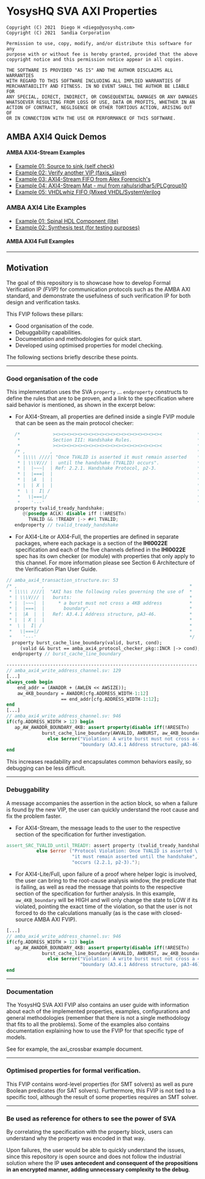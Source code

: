 # YosysHQ SVA AXI Properties

```
Copyright (C) 2021  Diego H <diego@yosyshq.com>
Copyright (C) 2021  Sandia Corporation

Permission to use, copy, modify, and/or distribute this software for any
purpose with or without fee is hereby granted, provided that the above
copyright notice and this permission notice appear in all copies.

THE SOFTWARE IS PROVIDED "AS IS" AND THE AUTHOR DISCLAIMS ALL WARRANTIES
WITH REGARD TO THIS SOFTWARE INCLUDING ALL IMPLIED WARRANTIES OF
MERCHANTABILITY AND FITNESS. IN NO EVENT SHALL THE AUTHOR BE LIABLE FOR
ANY SPECIAL, DIRECT, INDIRECT, OR CONSEQUENTIAL DAMAGES OR ANY DAMAGES
WHATSOEVER RESULTING FROM LOSS OF USE, DATA OR PROFITS, WHETHER IN AN
ACTION OF CONTRACT, NEGLIGENCE OR OTHER TORTIOUS ACTION, ARISING OUT OF
OR IN CONNECTION WITH THE USE OR PERFORMANCE OF THIS SOFTWARE.
```

## AMBA AXI4 Quick Demos
#### AMBA AXI4-Stream Examples
* [Example 01: Source to sink (self check)](https://github.com/YosysHQ-GmbH/SVA-AXI4-FVIP/tree/master/AXI/AXI4_STREAM/examples/dd01_self_check)
* [Example 02: Verify another VIP (faxis_slave)]()
* [Example 03: AXI4-Stream FIFO from Alex Forencich's](https://github.com/YosysHQ-GmbH/SVA-AXI4-FVIP/tree/master/AXI/AXI4_STREAM/examples/dd03_axis_fifo)
* [Example 04: AXI4-Stream Mat - mul from rahulsridhar5/PLCgroup10](https://github.com/YosysHQ-GmbH/SVA-AXI4-FVIP/tree/master/AXI/AXI4_STREAM/examples/dd04_mat_mul)
* [Example 05: VHDLwhiz FIFO (Mixed VHDL/SystemVerilog](https://github.com/YosysHQ-GmbH/SVA-AXI4-FVIP/tree/master/AXI/AXI4_STREAM/examples/dd05_axi_fifo_vhdlwiz)
### AMBA AXI4 Lite Examples
* [Example 01: Spinal HDL Component (lite)](https://github.com/YosysHQ-GmbH/SVA-AXI4-FVIP/tree/master/AXI/AXI4/examples/spinal_axi4_lite)
* [Example 02: Synthesis test (for testing purposes)](https://github.com/YosysHQ-GmbH/SVA-AXI4-FVIP/tree/master/AXI/AXI4/examples/synthesis_test)
#### AMBA AXI4 Full Examples
---

## Motivation

The goal of this repository is to showcase how to develop Formal Verification IP _(FVIP)_ for communication protocols such as the AMBA AXI standard, and demonstrate the usefulness of such verification IP for both design and verification tasks.

This FVIP follows these pillars:

- Good organisation of the code.
- Debuggability capabilities.
- Documentation and methodologies for quick start.
- Developed using optimised properties for model checking.

The following sections briefly describe these points.

* * *

### Good organisation of the code

This implementation uses the SVA `property` ... `endproperty` constructs to define the rules that are to be proven, and a link to the specification where said behavior is mentioned, as shown in the excerpt below:

* For AXI4-Stream, all properties are defined inside a single FVIP module that can be seen as the main protocol checker:
```verilog
   /*            ><><><><><><><><><><><><><><><><><><><><             *
    *            Section III: Handshake Rules.                        *
    *            ><><><><><><><><><><><><><><><><><><><><             */
   /* ,         ,                                                     * 
    * |\\\\ ////| "Once TVALID is asserted it must remain asserted    * 
    * | \\\V/// |  until the handshake (TVALID) occurs".              * 
    * |  |~~~|  | Ref: 2.2.1. Handshake Protocol, p2-3.               * 
    * |  |===|  |                                                     * 
    * |  |A  |  |                                                     * 
    * |  | X |  |                                                     * 
    *  \ |  I| /                                                      * 
    *   \|===|/                                                       * 
    *    '---'                                                        */
   property tvalid_tready_handshake;
      @(posedge ACLK) disable iff (!ARESETn)
        TVALID && !TREADY |-> ##1 TVALID;
   endproperty // tvalid_tready_handshake
```

* For AXI4-Lite or AXI4-Full, the properties are defined in separate packages, where each package is a section of the **IHI0022E** specification and each of the five channels defined in the  **IHI0022E** spec has its own checker (or module) with properties that only apply to this channel. For more information please see Section 6 Architecture of the Verification Plan User Guide.
```systemverilog
// amba_axi4_transaction_structure.sv: 53
/* ,         ,                                                     *  
 * |\\\\ ////|  "AXI has the following rules governing the use of  *  
 * | \\\V/// |   bursts:                                           *  
 * |  |~~~|  |     * a burst must not cross a 4KB address          *  
 * |  |===|  |       boundary".                                    *  
 * |  |A  |  |   Ref: A3.4.1 Address structure, pA3-46.            *  
 * |  | X |  |                                                     *  
 *  \ |  I| /                                                      *  
 *   \|===|/                                                       *  
 *    '---'                                                        */  
  property burst_cache_line_boundary(valid, burst, cond);  
     (valid && burst == amba_axi4_protocol_checker_pkg::INCR |-> cond);  
  endproperty // burst_cache_line_boundary

----------------------------------------------------------------------
// amba_axi4_write_address_channel.sv: 129
[...]
always_comb begin  
	end_addr = (AWADDR + (AWLEN << AWSIZE));  
    aw_4KB_boundary = AWADDR[cfg.ADDRESS_WIDTH-1:12] 
					== end_addr[cfg.ADDRESS_WIDTH-1:12];  
end
[...]
// amba_axi4_write_address_channel.sv: 946
if(cfg.ADDRESS_WIDTH > 12) begin  
   ap_AW_AWADDR_BOUNDARY_4KB: assert property(disable iff(!ARESETn) 
             burst_cache_line_boundary(AWVALID, AWBURST, aw_4KB_boundary))  
               else $error("Violation: A write burst must not cross a 4KB address", 
                           "boundary (A3.4.1 Address structure, pA3-46).");  
end
```

This increases readability and encapsulates common behaviors easily, so debugging can be less difficult.

* * *

### Debuggability

A message accompanies the assertion in the action block, so when a failure is found by the new VIP, the user can quickly understand the root cause and fix the problem faster.

* For AXI4-Stream, the message leads to the user to the respective section of the specification for further investigation.
```verilog
assert_SRC_TVALID_until_TREADY: assert property (tvalid_tready_handshake)
           else $error ("Protocol Violation: Once TVALID is asserted \ 
                        "it must remain asserted until the handshake",
						"occurs (2.2.1, p2-3).");
```

* For AXI4-Lite/Full, upon failure of a proof where helper logic is involved, the user can bring to the root-cause analysis window, the predicate that is failing, as well as read the message that points to the respective section of the specification for further analysis. In this example, `aw_4KB_boundary` will be HIGH and will only change the state to LOW if its violated, pointing the exact time of the violation, so that the user is not forced to do the calculations manually (as is the case with closed-source AMBA AXI FVIP).
```systemverilog
[...]
// amba_axi4_write_address_channel.sv: 946
if(cfg.ADDRESS_WIDTH > 12) begin  
   ap_AW_AWADDR_BOUNDARY_4KB: assert property(disable iff(!ARESETn) 
             burst_cache_line_boundary(AWVALID, AWBURST, aw_4KB_boundary))  
               else $error("Violation: A write burst must not cross a 4KB address", 
                           "boundary (A3.4.1 Address structure, pA3-46).");  
end
```

* * *

### Documentation

The YosysHQ SVA AXI FVIP also contains an user guide with information about each of the implemented properties, examples, configurations and general methodologies (remember that there is not a single methodology that fits to all the problems). Some of the examples also contains documentation explaining how to use the FVIP for that specific type of models.

See for example, the axi_crossbar example document.

* * *

### Optimised properties for formal verification.
This FVIP contains word-level properties (for SMT solvers) as well as pure Boolean predicates (for SAT solvers). Furthermore, this FVIP is not tied to a specific tool, although the result of some properties requires an SMT solver.

* * *

### Be used as reference for others to see the power of SVA
By correlating the specification with the property block, users can understand why the property was encoded in that way.

Upon failures, the user would be able to quickly understand the issues, since this repository is open source and does not follow the industrial solution where the IP **uses antecedent and consequent of the propositions in an encrypted manner, adding unnecessary complexity to the debug**.

